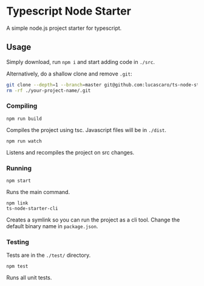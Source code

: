 # Typescript Node Starter

A simple node.js project starter for typescript.

## Usage

Simply download, run `npm i` and start adding code in `./src`.

Alternatively, do a shallow clone and remove `.git`:

```bash
git clone --depth=1 --branch=master git@github.com:lucascaro/ts-node-starter.git your-project-name
rm -rf ./your-project-name/.git
```

### Compiling

```shell
npm run build
```

Compiles the project using tsc. Javascript files will be in `./dist`.

```shell
npm run watch
```

Listens and recompiles the project on src changes.

### Running

```shell
npm start
```

Runs the main command.

```shell
npm link
ts-node-starter-cli
```

Creates a symlink so you can run the project as a cli tool. Change the default binary name in `package.json`.

### Testing

Tests are in the `./test/` directory.

```shell
npm test
```

Runs all unit tests.
